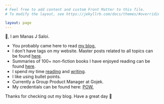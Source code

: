 ```yaml
---
# Feel free to add content and custom Front Matter to this file.
# To modify the layout, see https://jekyllrb.com/docs/themes/#overriding-theme-defaults

layout: page
---
```

👋, I am Manas J Saloi.

- You probably came here to read [my blog.](https://manassaloi.com/posts/)
- I don't have tags on my website. Master posts related to all topics can be found [here](https://manassaloi.com/links/).
- Summaries of 100+ non-fiction books I have enjoyed reading can be found [here](https://manassaloi.com/booksummaries/).
- I spend my time [reading](https://www.goodreads.com/user/show/9698257-manas-saloi) and [writing](https://manassaloi.com/posts/).
- I like using bullet points.
- Currently a Group Product Manager at Gojek.
- My credentials can be found here: [POW.](https://manassaloi.com/proofofwork/)

Thanks for checking out my blog. Have a great day 🤗
